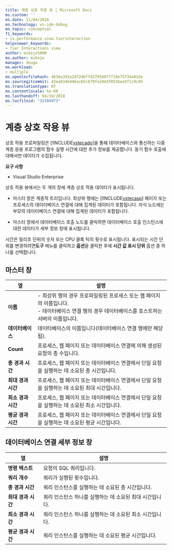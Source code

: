 ```yaml
---
title: 계층 상호 작용 뷰 | Microsoft Docs
ms.custom: ''
ms.date: 11/04/2016
ms.technology: vs-ide-debug
ms.topic: conceptual
f1_keywords:
- vs.performance.view.tierinteraction
helpviewer_keywords:
- Tier Interactions view
author: mikejo5000
ms.author: mikejo
manager: douge
ms.workload:
- multiple
ms.openlocfilehash: 4636a391e2472dbff427956077719e75f34a81de
ms.sourcegitcommit: 42ea834b446ac65c679fa1043f853bea5f1c9c95
ms.translationtype: HT
ms.contentlocale: ko-KR
ms.lasthandoff: 04/19/2018
ms.locfileid: "31584973"
---
```

# <a name="tier-interactions-view"></a>계층 상호 작용 뷰

상호 작용 프로파일링은 [!INCLUDE[vstecado](../data-tools/includes/vstecado_md.md)]을 통해 데이터베이스와 통신하는 다중 계층 응용 프로그램의 함수 실행 시간에 대한 추가 정보를 제공합니다. 동기 함수 호출에 대해서만 데이터가 수집됩니다.

**요구 사항**

- Visual Studio Enterprise

상호 작용 뷰에서는 두 개의 창에 계층 상호 작용 데이터가 표시됩니다.

- 마스터 창은 계층적 트리입니다. 최상위 행에는 [!INCLUDE[vstecasp](../code-quality/includes/vstecasp_md.md)] 페이지 또는 프로세스의 데이터베이스 연결에 대해 집계된 데이터가 포함됩니다. 자식 노드에는 부모의 데이터베이스 연결에 대해 집계된 데이터가 포함됩니다.

- 마스터 창에서 데이터베이스 호출 노드를 클릭하면 데이터베이스 호출 인스턴스에 대한 데이터가 세부 정보 창에 표시됩니다.

 시간은 밀리초 단위의 숫자 또는 CPU 클록 틱의 횟수로 표시됩니다. 표시되는 시간 단위를 변경하려면**도구** 메뉴를 클릭하고 **옵션**을 클릭한 후에 **시간 값 표시 단위** 옵션 중 하나를 선택합니다.

## <a name="master-pane"></a>마스터 창

|열|설명|
|------------|-----------------|
|**이름**|- 최상위 행의 경우 프로파일링된 프로세스 또는 웹 페이지의 이름입니다.<br />- 데이터베이스 연결 행의 경우 데이터베이스를 호스트하는 서버의 이름입니다.|
|**데이터베이스**|데이터베이스의 이름입니다(데이터베이스 연결 행에만 해당됨).|
|**Count**|프로세스, 웹 페이지 또는 데이터베이스 연결에 의해 생성된 요청의 총 수입니다.|
|**총 경과 시간**|프로세스, 웹 페이지 또는 데이터베이스 연결에서 단일 요청을 실행하는 데 소요된 총 시간입니다.|
|**최대 경과 시간**|프로세스, 웹 페이지 또는 데이터베이스 연결에서 단일 요청을 실행하는 데 소요된 최대 시간입니다.|
|**최소 경과 시간**|프로세스, 웹 페이지 또는 데이터베이스 연결에서 단일 요청을 실행하는 데 소요된 최소 시간입니다.|
|**평균 경과 시간**|프로세스, 웹 페이지 또는 데이터베이스 연결에서 단일 요청을 실행하는 데 소요된 평균 시간입니다.|

## <a name="database-connection-details-pane"></a>데이터베이스 연결 세부 정보 창

|열|설명|
|------------|-----------------|
|**명령 텍스트**|요청의 SQL 쿼리입니다.|
|**쿼리 개수**|쿼리가 실행된 횟수입니다.|
|**총 경과 시간**|쿼리 인스턴스를 실행하는 데 소요된 총 시간입니다.|
|**최대 경과 시간**|쿼리 인스턴스 하나를 실행하는 데 소요된 최대 시간입니다.|
|**최소 경과 시간**|쿼리 인스턴스 하나를 실행하는 데 소요된 최소 시간입니다.|
|**평균 경과 시간**|쿼리 인스턴스를 실행하는 데 소요된 평균 시간입니다.|